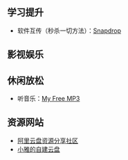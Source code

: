 ## 学习提升

- 软件互传（秒杀一切方法）：[Snapdrop](https://snapdrop.net/)

## 影视娱乐

## 休闲放松

- 听音乐：[My Free MP3](My%20Free%20MP3.md)

## 资源网站

- [阿里云盘资源分享社区](https://yunpan1.com/)
- [小雅的自建云盘](http://alist.xiaoya.pro/)